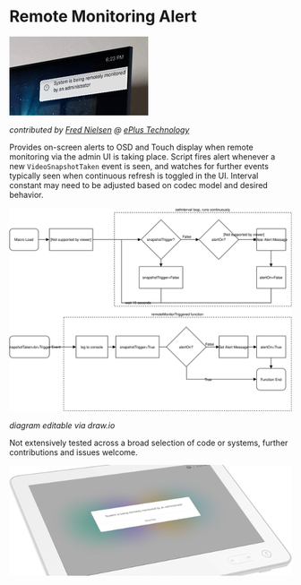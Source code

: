 # Remote Monitoring Alert

![osdUI](osdUI.png)

*contributed by [Fred Nielsen](https://github.com/fredless) @ [ePlus Technology](https://www.eplus.com)*

Provides on-screen alerts to OSD and Touch display when remote monitoring via the admin UI is taking place.  Script fires alert whenever a new `VideoSnapshotTaken` event is seen, and watches for further events typically seen when continuous refresh is toggled in the UI.  Interval constant may need to be adjusted based on codec model and desired behavior.

![Remote Monitoring Alert flow](remoteMonitoringAlert.svg)

*diagram editable via draw.io*

Not extensively tested across a broad selection of code or systems, further contributions and issues welcome.

![touchUI](touchUI.png)